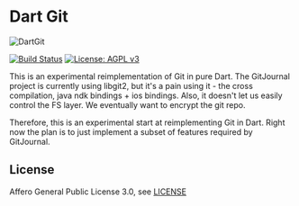 # Dart Git

![DartGit](https://raw.githubusercontent.com/GitJournal/dart_git/master/assets/logo.png)

[![Build Status](https://github.com/GitJournal/dart_git/workflows/Dart%20CI/badge.svg)](https://github.com/GitJournal/dart_git/actions)
[![License: AGPL v3](https://img.shields.io/badge/License-AGPL%20v3-blue.svg)](https://www.gnu.org/licenses/agpl-3.0)

This is an experimental reimplementation of Git in pure Dart. The GitJournal project is currently using libgit2, but it's a pain using it - the cross compilation, java ndk bindings + ios bindings. Also, it doesn't let us easily control the FS layer. We eventually want to encrypt the git repo.

Therefore, this is an experimental start at reimplementing Git in Dart. Right now the plan is to just implement a subset of features required by GitJournal.


## License

Affero General Public License 3.0, see [LICENSE](LICENSE)

